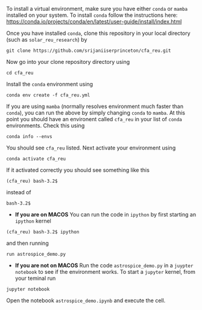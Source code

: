 To install a virtual environment, make sure you have either `conda` or `mamba` installed on your system. To install `conda` follow the instructions here: https://conda.io/projects/conda/en/latest/user-guide/install/index.html

Once you have installed `conda`, clone this repository in your local directory (such as `solar_reu_research`) by
```
git clone https://github.com/srijaniiserprinceton/cfa_reu.git
```
Now go into your clone repository directory using
```
cd cfa_reu
```
Install the `conda` environment using 
```
conda env create -f cfa_reu.yml
```
If you are using `mamba` (normally resolves environment much faster than `conda`), you can run the above by simply changing `conda` to `mamba`.
At this point you should have an environent called `cfa_reu` in your list of `conda` environments. Check this using 
```
conda info --envs
```
You should see `cfa_reu` listed. Next activate your environment using
```
conda activate cfa_reu
```
If it activated correctly you should see something like this
```
(cfa_reu) bash-3.2$
```
instead of 
```
bash-3.2$
```
* **If you are on MACOS**
You can run the code in `ipython` by first starting an `ipython` kernel
```
(cfa_reu) bash-3.2$ ipython
```
and then running 
```
run astrospice_demo.py
```
* **If you are not on MACOS**
Run the code `astrospice_demo.py` in a `juypter notebook` to see if the environment works. To start a `jupyter` kernel, from your teminal run 
```
jupyter notebook
```
Open the notebook `astrospice_demo.ipynb` and execute the cell.
